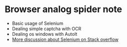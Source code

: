 # Browser analog spider note

- Basic usage of Selenium
- Dealing simple captcha with OCR
- Dealing os windows with AutoIt
- [More discussion about Selenium on Stack overflow](https://stackoverflow.com/questions/33225947/can-a-website-detect-when-you-are-using-selenium-with-chromedriver)

